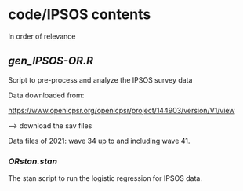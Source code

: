 # code/IPSOS contents

In order of relevance

## *gen_IPSOS-OR.R*

Script to pre-process and analyze the IPSOS survey data

Data downloaded from: 

https://www.openicpsr.org/openicpsr/project/144903/version/V1/view

--> download the sav files 

Data files of 2021: wave  34 up to and including wave 41.

### *ORstan.stan*

The stan script to run the logistic regression for IPSOS data.